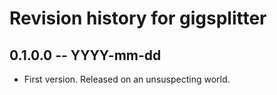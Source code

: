 # Revision history for gigsplitter

## 0.1.0.0 -- YYYY-mm-dd

* First version. Released on an unsuspecting world.
